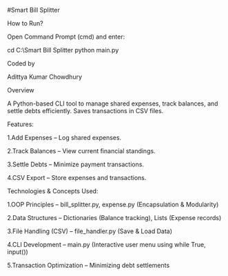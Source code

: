 #Smart Bill Splitter

How to Run?

Open Command Prompt (cmd) and enter:

cd C:\Smart Bill Splitter python main.py

Coded by

Adittya Kumar Chowdhury

Overview

A Python-based CLI tool to manage shared expenses, track balances, and settle debts efficiently. Saves transactions in CSV files.

Features:

1.Add Expenses – Log shared expenses.

2.Track Balances – View current financial standings.

3.Settle Debts – Minimize payment transactions.

4.CSV Export – Store expenses and transactions.

Technologies & Concepts Used:

1.OOP Principles – bill_splitter.py, expense.py (Encapsulation & Modularity)

2.Data Structures – Dictionaries (Balance tracking), Lists (Expense records)

3.File Handling (CSV) – file_handler.py (Save & Load Data)

4.CLI Development – main.py (Interactive user menu using while True, input())

5.Transaction Optimization – Minimizing debt settlements
